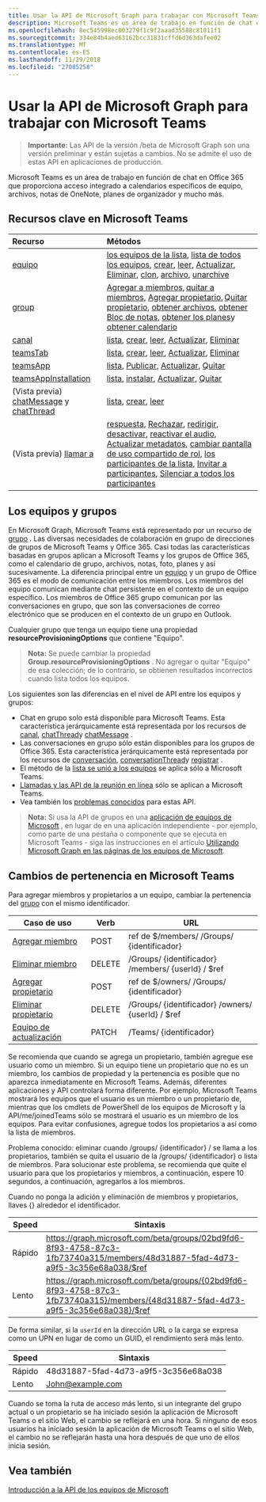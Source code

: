 ```yaml
---
title: Usar la API de Microsoft Graph para trabajar con Microsoft Teams
description: Microsoft Teams es un área de trabajo en función de chat en Office 365 que proporciona acceso integrado a calendarios específicos de equipo, archivos, notas de OneNote, planes de organizador y mucho más.
ms.openlocfilehash: 8ec545998ec003279f1c9f2aaad35588c81011f1
ms.sourcegitcommit: 334e84b4aed63162bcc31831cffd6d363dafee02
ms.translationtype: MT
ms.contentlocale: es-ES
ms.lasthandoff: 11/29/2018
ms.locfileid: "27085258"
---
```

# <a name="use-the-microsoft-graph-api-to-work-with-microsoft-teams"></a>Usar la API de Microsoft Graph para trabajar con Microsoft Teams

> **Importante:** Las API de la versión /beta de Microsoft Graph son una versión preliminar y están sujetas a cambios. No se admite el uso de estas API en aplicaciones de producción.

Microsoft Teams es un área de trabajo en función de chat en Office 365 que proporciona acceso integrado a calendarios específicos de equipo, archivos, notas de OneNote, planes de organizador y mucho más.

## <a name="key-resources-in-microsoft-teams"></a>Recursos clave en Microsoft Teams

| Recurso | Métodos |
|:---------------|:--------|
|[equipo](../resources/team.md)| [los equipos de la lista](../api/user-list-joinedteams.md), [lista de todos los equipos](/graph/teams-list-all-teams), [crear](../api/team-put-teams.md), [leer](../api/team-get.md), [Actualizar](../api/team-update.md), [Eliminar](/graph/api/group-delete?view=graph-rest-1.0), [clon](../api/team-clone.md), [archivo](../api/team-archive.md), [unarchive](../api/team-unarchive.md) |
|[group](../resources/group.md)| [Agregar a miembros](../api/group-post-members.md), [quitar a miembros](../api/group-delete-members.md), [Agregar propietario](../api/group-post-owners.md), [Quitar propietario](../api/group-delete-owners.md), [obtener archivos](drive.md), [obtener Bloc de notas](/graph/api/resources/notebook?view=graph-rest-1.0), [obtener los planes](plannergroup.md)y [obtener calendario](event.md) |
|[canal](../resources/channel.md)|[lista](../api/channel-list.md), [crear](../api/channel-post.md), [leer](../api/channel-get.md), [Actualizar](../api/channel-patch.md), [Eliminar](../api/channel-delete.md)|
|[teamsTab](../resources/teamstab.md) |[lista](../api/teamstab-list.md), [crear](../api/teamstab-add.md), [leer](../api/teamstab-get.md), [Actualizar](../api/teamstab-update.md), [Eliminar](../api/teamstab-delete.md) |
|[teamsApp](../resources/teamsapp.md)|[lista](../api/teamsapp-list.md), [Publicar](../api/teamsapp-publish.md), [Actualizar](../api/teamsapp-update.md), [Quitar](../api/teamsapp-delete.md)|
|[teamsAppInstallation](../resources/teamsappinstallation.md)| [lista](../api/teamsappinstallation-list.md), [instalar](../api/teamsappinstallation-add.md), [Actualizar](../api/teamsappinstallation-delete.md), [Quitar](../api/teamsappinstallation-delete.md) |
| (Vista previa) [chatMessage](/graph/api/resources/chatmessage?view=graph-rest-beta) y [chatThread](/graph/api/resources/chatthread?view=graph-rest-beta) | [lista](/graph/api/channel-list-messages?view=graph-rest-beta), [crear](/graph/api/channel-post-chatthreads?view=graph-rest-beta), [leer](/graph/api/channel-get-message?view=graph-rest-beta) |
| (Vista previa) [llamar a](/graph/api/resources/call?view=graph-rest-beta) | [respuesta](/graph/api/call-answer?view=graph-rest-beta), [Rechazar](/graph/api/call-reject?view=graph-rest-beta), [redirigir](/graph/api/call-redirect?view=graph-rest-beta), [desactivar](/graph/api/call-mute?view=graph-rest-beta), [reactivar el audio](/graph/api/call-unmute?view=graph-rest-beta), [Actualizar metadatos](/graph/api/call-updatemetadata?view=graph-rest-beta), [cambiar pantalla de uso compartido de rol](/graph/api/call-changescreensharingrole?view=graph-rest-beta), [los participantes de la lista](/graph/api/call-list-participants?view=graph-rest-beta), [Invitar a participantes](/graph/api/participant-invite?view=graph-rest-beta), [Silenciar a todos los participantes](/graph/api/participant-muteall?view=graph-rest-beta) |

## <a name="teams-and-groups"></a>Los equipos y grupos

En Microsoft Graph, Microsoft Teams está representado por un recurso de [grupo](../resources/group.md) . Las diversas necesidades de colaboración en grupo de direcciones de grupos de Microsoft Teams y Office 365. Casi todas las características basadas en grupos aplican a Microsoft Teams y los grupos de Office 365, como el calendario de grupo, archivos, notas, foto, planes y así sucesivamente. La diferencia principal entre un [equipo](team.md) y un grupo de Office 365 es el modo de comunicación entre los miembros. Los miembros del equipo comunican mediante chat persistente en el contexto de un equipo específico. Los miembros de Office 365 grupo comunican por las conversaciones en grupo, que son las conversaciones de correo electrónico que se producen en el contexto de un grupo en Outlook.

Cualquier grupo que tenga un equipo tiene una propiedad **resourceProvisioningOptions** que contiene "Equipo". 

>**Nota:** Se puede cambiar la propiedad **Group.resourceProvisioningOptions** .
No agregar o quitar "Equipo" de esa colección; de lo contrario, se obtienen resultados incorrectos cuando lista todos los equipos.

Los siguientes son las diferencias en el nivel de API entre los equipos y grupos:

- Chat en grupo solo está disponible para Microsoft Teams. Esta característica jerárquicamente está representada por los recursos de [canal](../resources/channel.md), [chatThread](../resources/chatthread.md)y [chatMessage](../resources/chatmessage.md) .
- Las conversaciones en grupo sólo están disponibles para los grupos de Office 365. Esta característica jerárquicamente está representada por los recursos de [conversación](../resources/conversation.md), [conversationThread](../resources/conversationthread.md)y [registrar](../resources/post.md) . 
- El método de la [lista se unió a los equipos](../api/user-list-joinedteams.md) se aplica sólo a Microsoft Teams.
- [Llamadas y las API de la reunión en línea](./calls-api-overview.md) sólo se aplican a Microsoft Teams.
- Vea también los [problemas conocidos](/graph/known-issues) para estas API.

>**Nota:** Si usa la API de grupos en una [aplicación de equipos de Microsoft](https://docs.microsoft.com/en-us/microsoftteams/platform/#apps-in-microsoft-teams) , en lugar de en una aplicación independiente - por ejemplo, como parte de una pestaña o componente que se ejecuta en Microsoft Teams - siga las instrucciones en el artículo [Utilizando Microsoft Graph en las páginas de los equipos de Microsoft](https://docs.microsoft.com/en-us/microsoftteams/platform/resources/microsoft-graph).

## <a name="membership-changes-in-microsoft-teams"></a>Cambios de pertenencia en Microsoft Teams

Para agregar miembros y propietarios a un equipo, cambiar la pertenencia del [grupo](../resources/group.md) con el mismo identificador.

| Caso de uso      | Verb      | URL |
| ------------------------------------- | ------------------------------------------------------------ | ------------------------------------------------------------ |
| [Agregar miembro](../api/group-post-members.md)    | POST      | ref de $/members/ /Groups/ {identificador}  |
| [Eliminar miembro](../api/group-delete-members.md)   | DELETE    | /Groups/ {identificador} /members/ {userId} / $ref |
| [Agregar propietario](../api/group-post-owners.md)     | POST       | ref de $/owners/ /Groups/ {identificador} |
| [Eliminar propietario](../api/group-delete-owners.md) | DELETE    | /Groups/ {identificador} /owners/ {userId} / $ref |
| [Equipo de actualización](../api/team-update.md)  | PATCH     | /Teams/ {identificador} |

Se recomienda que cuando se agrega un propietario, también agregue ese usuario como un miembro. Si un equipo tiene un propietario que no es un miembro, los cambios de propiedad y la pertenencia es posible que no aparezca inmediatamente en Microsoft Teams. Además, diferentes aplicaciones y API controlará forma diferente. Por ejemplo, Microsoft Teams mostrará los equipos que el usuario es un miembro o un propietario de, mientras que los cmdlets de PowerShell de los equipos de Microsoft y la API/me/joinedTeams sólo se mostrará el usuario es un miembro de los equipos. Para evitar confusiones, agregue todos los propietarios a así como la lista de miembros. 

Problema conocido: eliminar cuando /groups/ {identificador} / se llama a los propietarios, también se quita el usuario de la /groups/ {identificador} o lista de miembros. Para solucionar este problema, se recomienda que quite el usuario para que los propietarios y miembros, a continuación, espere 10 segundos, a continuación, agregarlos a los miembros.

Cuando no ponga la adición y eliminación de miembros y propietarios, llaves {} alrededor el identificador.

| Speed | Sintaxis | 
| ------ | ----- |
| Rápido | https://graph.microsoft.com/beta/groups/02bd9fd6-8f93-4758-87c3-1fb73740a315/members/48d31887-5fad-4d73-a9f5-3c356e68a038/$ref | 
| Lento | https://graph.microsoft.com/beta/groups/{02bd9fd6-8f93-4758-87c3-1fb73740a315}/members/{48d31887-5fad-4d73-a9f5-3c356e68a038}/$ref | 

De forma similar, si la `userId` en la dirección URL o la carga se expresa como un UPN en lugar de como un GUID, el rendimiento será más lento.

| Speed | Sintaxis | 
| ------ | ----- |
| Rápido | 48d31887-5fad-4d73-a9f5-3c356e68a038 | 
| Lento | John@example.com | 

Cuando se toma la ruta de acceso más lento, si un integrante del grupo actual o un propietario se ha iniciado sesión la aplicación de Microsoft Teams o el sitio Web, el cambio se reflejará en una hora.
Si ninguno de esos usuarios ha iniciado sesión la aplicación de Microsoft Teams o el sitio Web, el cambio no se reflejarán hasta una hora después de que uno de ellos inicia sesión.

## <a name="see-also"></a>Vea también

[Introducción a la API de los equipos de Microsoft](/graph/teams-concept-overview)
